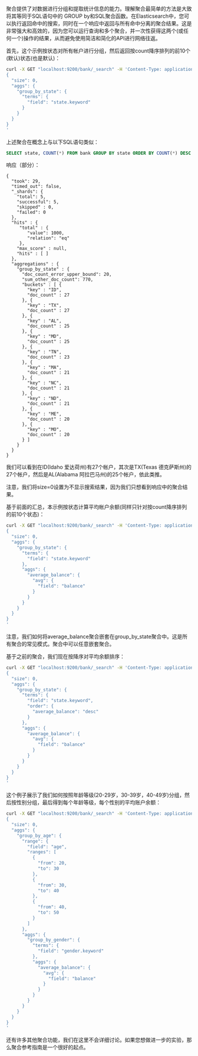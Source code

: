 聚合提供了对数据进行分组和提取统计信息的能力。理解聚合最简单的方法是大致将其等同于SQL语句中的 GROUP by和SQL聚合函数。在Elasticsearch中，您可以执行返回命中的搜索，同时在一个响应中返回与所有命中分离的聚合结果。这是非常强大和高效的，因为您可以运行查询和多个聚合，并一次性获得这两个(或任何一个)操作的结果，从而避免使用简洁和简化的API进行网络往返。

首先，这个示例按状态对所有帐户进行分组，然后返回按count降序排列的前10个(默认)状态(也是默认)：
```bash
curl -X GET "localhost:9200/bank/_search" -H 'Content-Type: application/json' -d'
{
  "size": 0,
  "aggs": {
    "group_by_state": {
      "terms": {
        "field": "state.keyword"
      }
    }
  }
}
'
```

上述聚合在概念上与以下SQL语句类似：
```sql
SELECT state, COUNT(*) FROM bank GROUP BY state ORDER BY COUNT(*) DESC LIMIT 10;
```

响应（部分）：
```
{
  "took": 29,
  "timed_out": false,
  "_shards": {
    "total": 5,
    "successful": 5,
    "skipped" : 0,
    "failed": 0
  },
  "hits" : {
     "total" : {
        "value": 1000,
        "relation": "eq"
     },
    "max_score" : null,
    "hits" : [ ]
  },
  "aggregations" : {
    "group_by_state" : {
      "doc_count_error_upper_bound": 20,
      "sum_other_doc_count": 770,
      "buckets" : [ {
        "key" : "ID",
        "doc_count" : 27
      }, {
        "key" : "TX",
        "doc_count" : 27
      }, {
        "key" : "AL",
        "doc_count" : 25
      }, {
        "key" : "MD",
        "doc_count" : 25
      }, {
        "key" : "TN",
        "doc_count" : 23
      }, {
        "key" : "MA",
        "doc_count" : 21
      }, {
        "key" : "NC",
        "doc_count" : 21
      }, {
        "key" : "ND",
        "doc_count" : 21
      }, {
        "key" : "ME",
        "doc_count" : 20
      }, {
        "key" : "MO",
        "doc_count" : 20
      } ]
    }
  }
}
```

我们可以看到在ID(Idaho 爱达荷州)有27个帐户，其次是TX(Texas 德克萨斯州)的27个帐户，然后是AL(Alabama 阿拉巴马州)的25个帐户，依此类推。

注意，我们将size=0设置为不显示搜索结果，因为我们只想看到响应中的聚合结果。

基于前面的汇总，本示例按状态计算平均帐户余额(同样只针对按count降序排列的前10个状态)：
```bash
curl -X GET "localhost:9200/bank/_search" -H 'Content-Type: application/json' -d'
{
  "size": 0,
  "aggs": {
    "group_by_state": {
      "terms": {
        "field": "state.keyword"
      },
      "aggs": {
        "average_balance": {
          "avg": {
            "field": "balance"
          }
        }
      }
    }
  }
}
'
```

注意，我们如何将average_balance聚合嵌套在group_by_state聚合中。这是所有聚合的常见模式。聚合中可以任意嵌套聚合。

基于之前的聚合，我们现在按降序对平均余额排序：
```bash
curl -X GET "localhost:9200/bank/_search" -H 'Content-Type: application/json' -d'
{
  "size": 0,
  "aggs": {
    "group_by_state": {
      "terms": {
        "field": "state.keyword",
        "order": {
          "average_balance": "desc"
        }
      },
      "aggs": {
        "average_balance": {
          "avg": {
            "field": "balance"
          }
        }
      }
    }
  }
}
'
```

这个例子展示了我们如何按照年龄等级(20-29岁，30-39岁，40-49岁)分组，然后按性别分组，最后得到每个年龄等级，每个性别的平均账户余额：
```bash
curl -X GET "localhost:9200/bank/_search" -H 'Content-Type: application/json' -d'
{
  "size": 0,
  "aggs": {
    "group_by_age": {
      "range": {
        "field": "age",
        "ranges": [
          {
            "from": 20,
            "to": 30
          },
          {
            "from": 30,
            "to": 40
          },
          {
            "from": 40,
            "to": 50
          }
        ]
      },
      "aggs": {
        "group_by_gender": {
          "terms": {
            "field": "gender.keyword"
          },
          "aggs": {
            "average_balance": {
              "avg": {
                "field": "balance"
              }
            }
          }
        }
      }
    }
  }
}
'
```

还有许多其他聚合功能，我们在这里不会详细讨论。如果您想做进一步的实验，那么聚合参考指南是一个很好的起点。